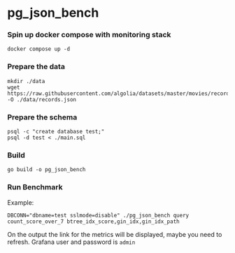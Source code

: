 # pg_json_bench

### Spin up docker compose with monitoring stack
```shell
docker compose up -d
```

### Prepare the data
```shell
mkdir ./data
wget https://raw.githubusercontent.com/algolia/datasets/master/movies/records.json -O ./data/records.json
```

### Prepare the schema
```shell
psql -c "create database test;"
psql -d test < ./main.sql
```

### Build
```shell
go build -o pg_json_bench
```

### Run Benchmark
Example:
```shell
DBCONN="dbname=test sslmode=disable" ./pg_json_bench query count_score_over_7 btree_idx_score,gin_idx,gin_idx_path
```

On the output the link for the metrics will be displayed, maybe you need to refresh.
Grafana user and password is `admin`